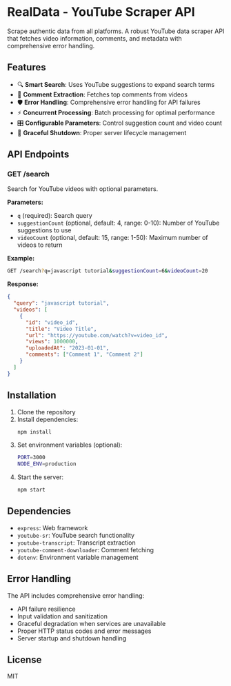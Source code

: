 # RealData - YouTube Scraper API

Scrape authentic data from all platforms. A robust YouTube data scraper API that fetches video information, comments, and metadata with comprehensive error handling.

## Features

- 🔍 **Smart Search**: Uses YouTube suggestions to expand search terms
- 💬 **Comment Extraction**: Fetches top comments from videos
- 🛡️ **Error Handling**: Comprehensive error handling for API failures
- ⚡ **Concurrent Processing**: Batch processing for optimal performance
- 🎛️ **Configurable Parameters**: Control suggestion count and video count
- 🚀 **Graceful Shutdown**: Proper server lifecycle management

## API Endpoints

### GET /search

Search for YouTube videos with optional parameters.

**Parameters:**
- `q` (required): Search query
- `suggestionCount` (optional, default: 4, range: 0-10): Number of YouTube suggestions to use
- `videoCount` (optional, default: 15, range: 1-50): Maximum number of videos to return

**Example:**
```bash
GET /search?q=javascript tutorial&suggestionCount=6&videoCount=20
```

**Response:**
```json
{
  "query": "javascript tutorial",
  "videos": [
    {
      "id": "video_id",
      "title": "Video Title",
      "url": "https://youtube.com/watch?v=video_id",
      "views": 1000000,
      "uploadedAt": "2023-01-01",
      "comments": ["Comment 1", "Comment 2"]
    }
  ]
}
```

## Installation

1. Clone the repository
2. Install dependencies:
   ```bash
   npm install
   ```
3. Set environment variables (optional):
   ```bash
   PORT=3000
   NODE_ENV=production
   ```
4. Start the server:
   ```bash
   npm start
   ```

## Dependencies

- `express`: Web framework
- `youtube-sr`: YouTube search functionality
- `youtube-transcript`: Transcript extraction
- `youtube-comment-downloader`: Comment fetching
- `dotenv`: Environment variable management

## Error Handling

The API includes comprehensive error handling:
- API failure resilience
- Input validation and sanitization
- Graceful degradation when services are unavailable
- Proper HTTP status codes and error messages
- Server startup and shutdown handling

## License

MIT
